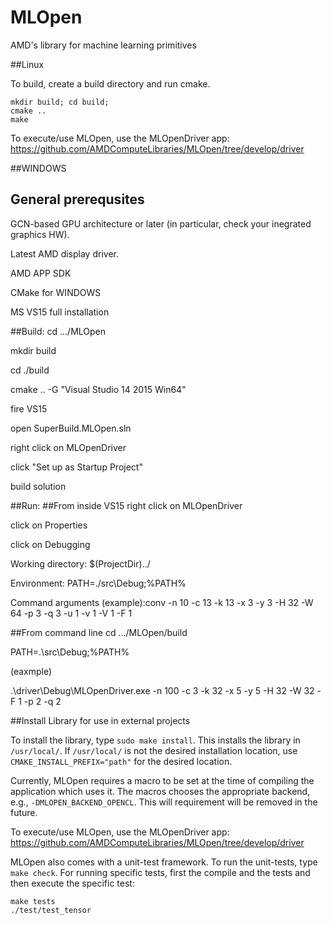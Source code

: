 # MLOpen

AMD's library for machine learning primitives

##Linux

To build, create a build directory and run cmake.
```
mkdir build; cd build;
cmake ..
make 
```

To execute/use MLOpen, use the MLOpenDriver app: https://github.com/AMDComputeLibraries/MLOpen/tree/develop/driver

##WINDOWS

## General prerequsites

GCN-based GPU architecture or later (in particular, check your inegrated graphics HW).

Latest AMD display driver.

AMD APP SDK

CMake for WINDOWS

MS VS15 full installation

##Build:
cd .../MLOpen

mkdir build

cd ./build

cmake .. -G "Visual Studio 14 2015 Win64"

fire VS15

open SuperBuild.MLOpen.sln

right click on MLOpenDriver

click "Set up as Startup Project"

build solution

##Run:
##From inside VS15
right click on MLOpenDriver

click on Properties

click on Debugging

Working directory: $(ProjectDir)../

Environment: PATH=./src\Debug;%PATH%

Command arguments (example):conv -n 10 -c 13 -k 13 -x 3 -y 3 -H 32 -W 64 -p 3 -q 3 -u 1 -v 1 -V 1 -F 1

##From command line
cd .../MLOpen/build

PATH=.\src\Debug;%PATH%

(eaxmple)

.\driver\Debug\MLOpenDriver.exe -n 100 -c 3 -k 32 -x 5 -y 5 -H 32 -W 32 -F 1 -p 2 -q 2

##Install Library for use in external projects

To install the library, type `sudo make install`. This installs the library in `/usr/local/`. 
If `/usr/local/` is not the desired installation location, use `CMAKE_INSTALL_PREFIX="path"` for the desired location. 

Currently, MLOpen requires a macro to be set at the time of compiling the application which uses it. The macros chooses the appropriate backend, e.g., `-DMLOPEN_BACKEND_OPENCL`. This will requirement will be removed in the future.

To execute/use MLOpen, use the MLOpenDriver app: https://github.com/AMDComputeLibraries/MLOpen/tree/develop/driver

MLOpen also comes with a unit-test framework. To run the unit-tests, type `make check`.
For running specific tests, first the compile and the tests and then execute the specific test:
```
make tests
./test/test_tensor
```
